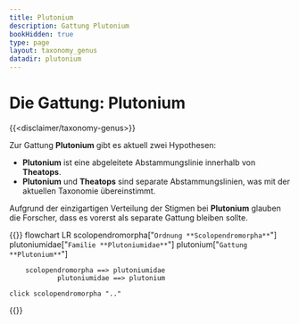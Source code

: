 ```yaml
---
title: Plutonium
description: Gattung Plutonium
bookHidden: true
type: page
layout: taxonomy_genus
datadir: plutonium
---
```


# Die Gattung: Plutonium
{{<disclaimer/taxonomy-genus>}}

Zur Gattung **Plutonium** gibt es aktuell zwei Hypothesen: 

* **Plutonium** ist eine abgeleitete Abstammungslinie innerhalb von **Theatops**.
* **Plutonium** und **Theatops** sind separate Abstammungslinien, was mit der aktuellen Taxonomie übereinstimmt.

Aufgrund der einzigartigen Verteilung der Stigmen bei **Plutonium** glauben die Forscher, dass es vorerst als separate Gattung bleiben sollte.

{{<mermaid>}}
flowchart LR
    scolopendromorpha["`Ordnung
                        **Scolopendromorpha**`"]
    plutoniumidae["`Familie
                **Plutoniumidae**`"]
        plutonium["`Gattung
                **Plutonium**`"]


        scolopendromorpha ==> plutoniumidae
                plutoniumidae ==> plutonium
                
    click scolopendromorpha ".."

{{</mermaid>}}